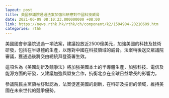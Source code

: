 ```yaml
---
layout: post
title: 美國參議院通過法案加強科研應對中國科技威脅
date: 2021-06-09 08:10:23.000000000 +08:00
link: https://news.rthk.hk/rthk/ch/component/k2/1594984-20210609.htm
categories: rthk
---
```


美國國會參議院通過一項法案，建議投放近2500億美元，加強美國的科技及技術研發，包括在半導體的生產，以應對中國在科技領域的威脅。法案稍後送交眾議院審議，獲通過後將交由總統拜登簽署生效。

這項名為《美國創新及競爭法》將加強美國本土的半導體生產，加強科技、電信及能源方面的研發，又建議加強與盟友合作，抗衡北京在全球日益增長的影響力。

參議院民主黨領袖舒默認為，法案促進美國的創新，在科研及技術的領域，維持美國在未來世代的競爭優勢。
